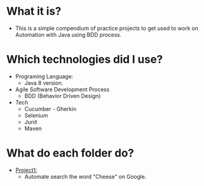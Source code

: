 # What it is?

- This is a simple compendium of practice projects to get used to work on Automation with Java using BDD process.

# Which technologies did I use?

- Programing Language:
  - Java 8 version.
- Agile Software Development Process
  - BDD (Behavior Driven Design)
- Tech
  - Cucumber - Gherkin
  - Selenium
  - Junit
  - Maven

 # What do each folder do?
 - [Project1:](https://github.com/knowthyselfBR/Java-BDD-practice/tree/main/project1)
   - Automate search the word "Cheese" on Google.
